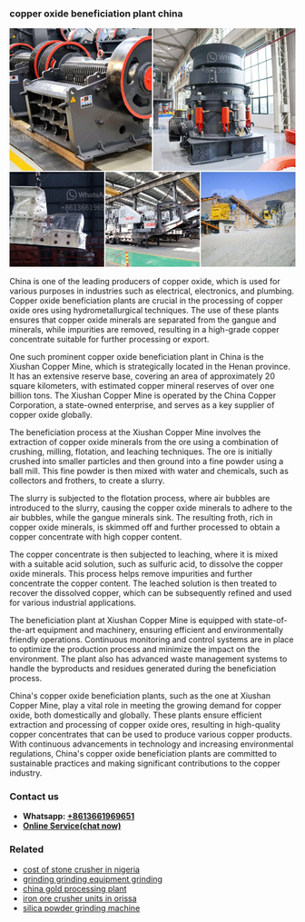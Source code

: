 <h3>copper oxide beneficiation plant china</h3><img src='1702260152.jpg' alt=''><p>China is one of the leading producers of copper oxide, which is used for various purposes in industries such as electrical, electronics, and plumbing. Copper oxide beneficiation plants are crucial in the processing of copper oxide ores using hydrometallurgical techniques. The use of these plants ensures that copper oxide minerals are separated from the gangue and minerals, while impurities are removed, resulting in a high-grade copper concentrate suitable for further processing or export.</p><p>One such prominent copper oxide beneficiation plant in China is the Xiushan Copper Mine, which is strategically located in the Henan province. It has an extensive reserve base, covering an area of approximately 20 square kilometers, with estimated copper mineral reserves of over one billion tons. The Xiushan Copper Mine is operated by the China Copper Corporation, a state-owned enterprise, and serves as a key supplier of copper oxide globally.</p><p>The beneficiation process at the Xiushan Copper Mine involves the extraction of copper oxide minerals from the ore using a combination of crushing, milling, flotation, and leaching techniques. The ore is initially crushed into smaller particles and then ground into a fine powder using a ball mill. This fine powder is then mixed with water and chemicals, such as collectors and frothers, to create a slurry.</p><p>The slurry is subjected to the flotation process, where air bubbles are introduced to the slurry, causing the copper oxide minerals to adhere to the air bubbles, while the gangue minerals sink. The resulting froth, rich in copper oxide minerals, is skimmed off and further processed to obtain a copper concentrate with high copper content.</p><p>The copper concentrate is then subjected to leaching, where it is mixed with a suitable acid solution, such as sulfuric acid, to dissolve the copper oxide minerals. This process helps remove impurities and further concentrate the copper content. The leached solution is then treated to recover the dissolved copper, which can be subsequently refined and used for various industrial applications.</p><p>The beneficiation plant at Xiushan Copper Mine is equipped with state-of-the-art equipment and machinery, ensuring efficient and environmentally friendly operations. Continuous monitoring and control systems are in place to optimize the production process and minimize the impact on the environment. The plant also has advanced waste management systems to handle the byproducts and residues generated during the beneficiation process.</p><p>China's copper oxide beneficiation plants, such as the one at Xiushan Copper Mine, play a vital role in meeting the growing demand for copper oxide, both domestically and globally. These plants ensure efficient extraction and processing of copper oxide ores, resulting in high-quality copper concentrates that can be used to produce various copper products. With continuous advancements in technology and increasing environmental regulations, China's copper oxide beneficiation plants are committed to sustainable practices and making significant contributions to the copper industry.</p><h3>Contact us</h3><ul><li><strong>Whatsapp:&nbsp;<a href="https://wa.me/8613661969651">+8613661969651</a></strong></li><li><a href="https://swt.shibang-china.com/?git&amp;zhl&amp;copper oxide beneficiation plant china"><strong>Online Service(chat now)</strong></a></li></ul><h3>Related</h3><ul><li><a href='cost of stone crusher in nigeria.md'>cost of stone crusher in nigeria</a></li><li><a href='grinding grinding equipment grinding.md'>grinding grinding equipment grinding</a></li><li><a href='china gold processing plant.md'>china gold processing plant</a></li><li><a href='iron ore crusher units in orissa.md'>iron ore crusher units in orissa</a></li><li><a href='silica powder grinding machine.md'>silica powder grinding machine</a></li></ul>